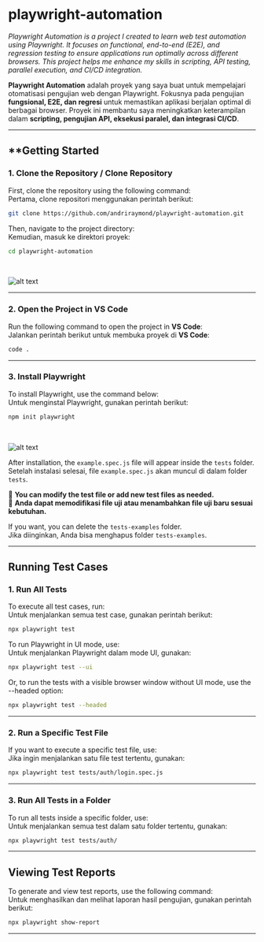 # **playwright-automation**

*Playwright Automation is a project I created to learn web test automation using Playwright. It focuses on functional, end-to-end (E2E), and regression testing to ensure applications run optimally across different browsers. This project helps me enhance my skills in scripting, API testing, parallel execution, and CI/CD integration.*

**Playwright Automation** adalah proyek yang saya buat untuk mempelajari otomatisasi pengujian web dengan Playwright. Fokusnya pada pengujian **fungsional, E2E, dan regresi** untuk memastikan aplikasi berjalan optimal di berbagai browser. Proyek ini membantu saya meningkatkan keterampilan dalam **scripting, pengujian API, eksekusi paralel, dan integrasi CI/CD**.

---

## **Getting Started

### **1. Clone the Repository / Clone Repository**

First, clone the repository using the following command:\
Pertama, clone repositori menggunakan perintah berikut:

```bash
git clone https://github.com/andriraymond/playwright-automation.git
```

Then, navigate to the project directory:\
Kemudian, masuk ke direktori proyek:

```bash
cd playwright-automation
```
<br>

![alt text](https://res.cloudinary.com/gocapje/image/upload/v1741961988/github/playwright-automation/screenshot-01_w0upyh.png)

---

### **2. Open the Project in VS Code**

Run the following command to open the project in **VS Code**:\
Jalankan perintah berikut untuk membuka proyek di **VS Code**:

```bash
code .
```

---

### **3. Install Playwright**

To install Playwright, use the command below:\
Untuk menginstal Playwright, gunakan perintah berikut:

```bash
npm init playwright
```
<br>

![alt text](https://res.cloudinary.com/gocapje/image/upload/v1742048181/github/playwright-automation/screenshot-02_tcgolf.png)

After installation, the `example.spec.js` file will appear inside the `tests` folder.\
Setelah instalasi selesai, file `example.spec.js` akan muncul di dalam folder `tests`.

📌 **You can modify the test file or add new test files as needed.**\
📌 **Anda dapat memodifikasi file uji atau menambahkan file uji baru sesuai kebutuhan.**

If you want, you can delete the `tests-examples` folder.\
Jika diinginkan, Anda bisa menghapus folder `tests-examples`.

---

## **Running Test Cases**

### **1. Run All Tests**

To execute all test cases, run:\
Untuk menjalankan semua test case, gunakan perintah berikut:

```bash
npx playwright test
```

To run Playwright in UI mode, use:\
Untuk menjalankan Playwright dalam mode UI, gunakan:

```bash
npx playwright test --ui
```
Or, to run the tests with a visible browser window without UI mode, use the --headed option:

```bash
npx playwright test --headed
```

---

### **2. Run a Specific Test File**

If you want to execute a specific test file, use:\
Jika ingin menjalankan satu file test tertentu, gunakan:

```bash
npx playwright test tests/auth/login.spec.js
```

---

### **3. Run All Tests in a Folder**

To run all tests inside a specific folder, use:\
Untuk menjalankan semua test dalam satu folder tertentu, gunakan:

```bash
npx playwright test tests/auth/
```

---

## **Viewing Test Reports**

To generate and view test reports, use the following command:\
Untuk menghasilkan dan melihat laporan hasil pengujian, gunakan perintah berikut:

```bash
npx playwright show-report
```

---


<!-- npm install --save-dev dotenv -->

<!-- npm install -->

<!-- npx playwright install --with-deps -->

